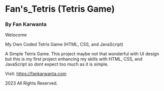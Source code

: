 # Fan's_Tetris (Tetris Game)
### By Fan Karwanta

Welocome


My Own Coded Tetris Game (HTML, CSS, and JavaScript)

A Simple Tetris Game.
This project maybe not that wonderful with UI design but this is my first project enhancing my skills with HTML, CSS, and JavaScript so dont expect too much as it is simple.

Visit: https://fankarwanta.com

2023 All Rights Reserved.
